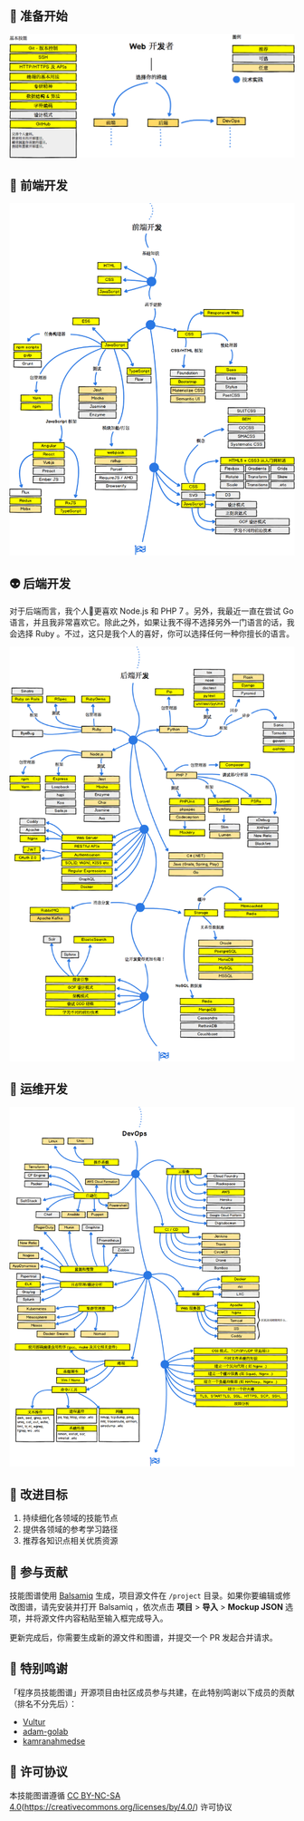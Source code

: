 ## 🚀 准备开始

![Introduction](project-files/intro-map.png)

## 🎨 前端开发

![Front-end](project-files/frontend-map.png)

## 👽 后端开发

对于后端而言，我个人更喜欢 Node.js 和 PHP 7 。另外，我最近一直在尝试 Go 语言，并且我非常喜欢它。除此之外，如果让我不得不选择另外一门语言的话，我会选择 Ruby 。不过，这只是我个人的喜好，你可以选择任何一种你擅长的语言。

![Back-end](project-files/backend-map.png)

## 👷 运维开发

![DevOps](project-files/devops-map.png)

## 💇‍ 改进目标

1. 持续细化各领域的技能节点
2. 提供各领域的参考学习路径
3. 推荐各知识点相关优质资源

## 👬 参与贡献

技能图谱使用 [Balsamiq](https://balsamiq.com/products/mockups) 生成，项目源文件在 `/project` 目录。如果你要编辑或修改图谱，请先安装并打开 Balsamiq ，依次点击 **项目** > **导入** > **Mockup JSON** 选项，并将源文件内容粘贴至输入框完成导入。

更新完成后，你需要生成新的源文件和图谱，并提交一个 PR 发起合并请求。

## 🚦 特别鸣谢

「程序员技能图谱」开源项目由社区成员参与共建，在此特别鸣谢以下成员的贡献（排名不分先后）：

- [Vultur](https://github.com/Vultur)
- [adam-golab](https://github.com/adam-golab)
- [kamranahmedse](https://github.com/kamranahmedse)

## 🏴󠁭󠁣󠁳󠁯󠁿 许可协议

本技能图谱遵循 [CC BY-NC-SA 4.0](https://img.shields.io/badge/License-CC%20BY%204.0-lightgrey.svg)(https://creativecommons.org/licenses/by/4.0/) 许可协议
